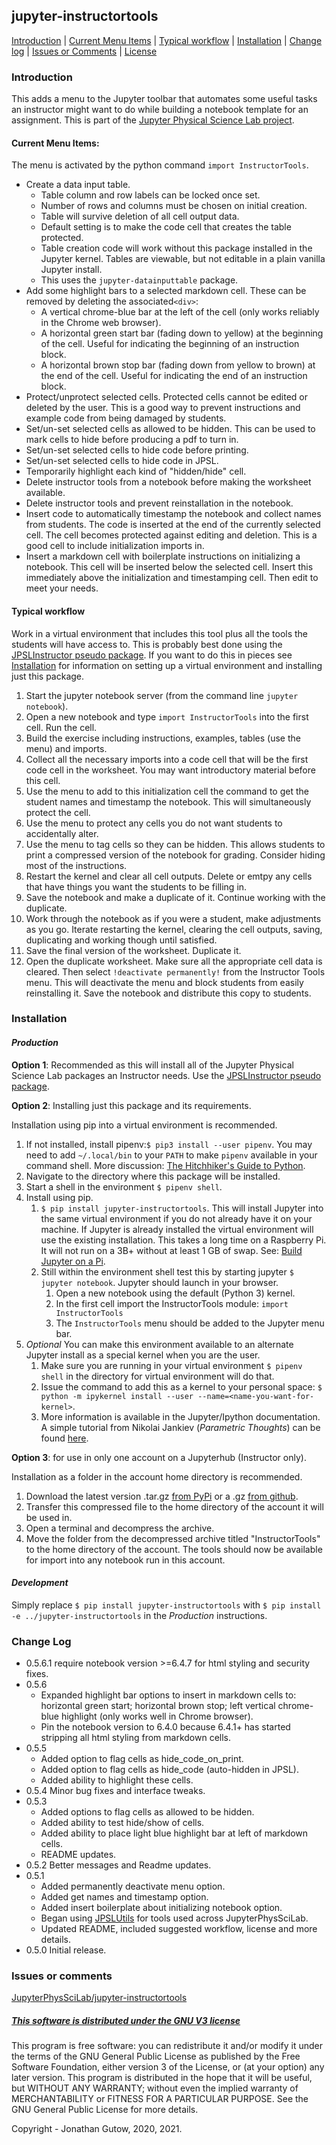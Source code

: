 ## jupyter-instructortools
[Introduction](#introduction) | [Current Menu Items](#current-menu-items) | 
[Typical workflow](#typical-workflow) | [Installation](#installation) | 
[Change log](#change-log) | [Issues or Comments](#issues-or-comments) | 
[License](#this-software-is-distributed-under-the-gnu-v3-licensehttpsgnuorglicenses)
### Introduction
This adds a menu to the Jupyter toolbar that automates some useful tasks an
instructor might want to do while building a notebook template for an 
assignment. This is part of the
[Jupyter Physical Science Lab project](https://github.com/JupyterPhysSciLab).

#### Current Menu Items:
The menu is activated by the python command `import InstructorTools`.
* Create a data input table.
    * Table column and row labels can be locked once set.
    * Number of rows and columns must be chosen on initial creation.
    * Table will survive deletion of all cell output data.
    * Default setting is to make the code cell that creates the table
      protected.
    * Table creation code will work without this package installed in the
      Jupyter kernel. Tables are viewable, but not editable in a plain vanilla
      Jupyter install.
    * This uses the `jupyter-datainputtable` package.
* Add some highlight bars to a selected markdown cell. These can be removed by 
  deleting the associated`<div>`:
  * A vertical chrome-blue bar at the left of the cell (only works reliably 
    in the Chrome web browser).
  * A horizontal green start bar (fading down to yellow) at the beginning 
    of the cell. Useful for indicating the beginning of an instruction block.
  * A horizontal brown stop bar (fading down from yellow to brown) at the 
    end of the cell. Useful for indicating the end of an instruction block.
* Protect/unprotect selected cells. Protected cells cannot be 
  edited or deleted by the user. This is a good way to prevent instructions
  and example code from being damaged by students.
* Set/un-set selected cells as allowed to be hidden. This can be used to mark
  cells to hide before producing a pdf to turn in.
* Set/un-set selected cells to hide code before printing.
* Set/un-set selected cells to hide code in JPSL.
* Temporarily highlight each kind of "hidden/hide" cell.
* Delete instructor tools from a notebook before making the
  worksheet available.
* Delete instructor tools and prevent reinstallation in the
  notebook.
* Insert code to automatically timestamp the notebook and 
  collect names from students. The code is inserted at the end of the 
  currently selected cell. The cell becomes protected
  against editing and deletion. This is a good cell to include initialization
  imports in.
* Insert a markdown cell with boilerplate instructions on initializing a
  notebook. This cell will be inserted below the selected cell. Insert this 
  immediately above the initialization and timestamping cell. Then edit to 
  meet your needs.
  
#### Typical workflow
Work in a virtual environment that includes this tool plus all the tools
the students will have access to. This is probably best done using the 
[JPSLInstructor pseudo package](https://github.com/JupyterPhysSciLab/JPSLInstructor).
If you want to do this in pieces see [Installation](#installation)
for information on setting up a virtual environment and installing just 
this package.

1. Start the jupyter notebook server (from the command line `jupyter 
   notebook`).
2. Open a new notebook and type `import InstructorTools` into the first 
   cell. Run the cell.
3. Build the exercise including instructions, examples, tables (use the menu) 
   and imports.
4. Collect all the necessary imports into a code cell that will be the 
   first code cell in the worksheet. You may want introductory material 
   before this cell.
5. Use the menu to add to this initialization cell the command to get the 
   student names and timestamp the notebook. This will simultaneously 
   protect the cell.
6. Use the menu to protect any cells you do not want students to 
   accidentally alter.
7. Use the menu to tag cells so they can be hidden. This allows students to 
   print a compressed version of the notebook for grading. Consider hiding 
   most of the instructions.
8. Restart the kernel and clear all cell outputs. Delete or emtpy any cells 
   that have things you want the students to be filling in.
9. Save the notebook and make a duplicate of it. Continue working with the 
   duplicate.
10. Work through the notebook as if you were a student, make adjustments as 
    you go. Iterate restarting the kernel, clearing the cell outputs, saving,
    duplicating and working though until satisfied.
11. Save the final version of the worksheet. Duplicate it.
12. Open the duplicate worksheet. Make sure all the appropriate cell data is 
    cleared. Then select `!deactivate permanently!` from the Instructor Tools
    menu. This will deactivate the menu and block students from easily 
    reinstalling it. Save the notebook and distribute this copy to students.
   
### Installation
#### _Production_
__Option 1__: Recommended as this will install all of the Jupyter Physical 
Science Lab packages an Instructor needs. Use the
[JPSLInstructor pseudo package](https://github.com/JupyterPhysSciLab/JPSLInstructor).

__Option 2__: Installing just this package and its requirements.

Installation using pip into a virtual environment is recommended.
1. If not installed, install pipenv:`$ pip3 install --user pipenv`. You may
need to add `~/.local/bin` to your `PATH` to make `pipenv`
available in your command shell. More discussion: 
[The Hitchhiker's Guide to Python](https://docs.python-guide.org/dev/virtualenvs/).
1. Navigate to the directory where this package will be installed.
1. Start a shell in the environment `$ pipenv shell`.
1. Install using pip.
    1. `$ pip install jupyter-instructortools`. This will install Jupyter into the same virtual
    environment if you do not already have it on your machine. If Jupyter is already
    installed the virtual environment will use the existing installation. This takes
    a long time on a Raspberry Pi. It will not run on a 3B+ without at least 1 GB of
    swap. See: [Build Jupyter on a Pi](https://www.uwosh.edu/facstaff/gutow/computer-and-programming-how-tos/installing-jupyter-on-raspberrian).
    1. Still within the environment shell test this by starting jupyter
`$ jupyter notebook`. Jupyter should launch in your browser.
        1. Open a new notebook using the default (Python 3) kernel.
        1. In the first cell import the InstructorTools module:
            `import InstructorTools`
        1. The `InstructorTools` menu should be added to the Jupyter menu bar.
1. _Optional_ You can make this environment available to an alternate Jupyter install as a special kernel when you are the user.
    1. Make sure you are running in your virtual environment `$ pipenv shell` in the directory for  virtual
    environment will do that.
    1. Issue the command to add this as a kernel to your personal space: 
    `$ python -m ipykernel install --user --name=<name-you-want-for-kernel>`.
    1. More information is available in the Jupyter/Ipython documentation. A simple tutorial from Nikolai Jankiev
    (_Parametric Thoughts_) can be found [here](https://janakiev.com/til/jupyter-virtual-envs/). 
 
 __Option 3__: for use in only one account on a Jupyterhub (Instructor only).
 
 Installation as a folder in the account home directory is recommended.
 
 1. Download the latest version .tar.gz [from PyPi](https://pypi.org/project/jupyter-instructortools/#files) 
 or a .gz [from github](https://github.com/JupyterPhysSciLab/jupyter-instructortools).
 1. Transfer this compressed file to the home directory of the account it will 
 be used in.
 1. Open a terminal and decompress the archive.
 1. Move the folder from the decompressed archive titled "InstructorTools" to
 the home directory of the account. The tools should now be available for
 import into any notebook run in this account.
 
#### _Development_
Simply replace `$ pip install jupyter-instructortools` with
`$ pip install -e ../jupyter-instructortools` in the _Production_ instructions.

### Change Log
  * 0.5.6.1 require notebook version >=6.4.7 for html styling and security 
    fixes.
  * 0.5.6
    * Expanded highlight bar options to insert in markdown cells to: 
      horizontal green start; horizontal brown stop; left vertical 
      chrome-blue highlight (only works well in Chrome browser).
    * Pin the notebook version to 6.4.0 because 6.4.1+ has started 
      stripping all html styling from markdown cells.
  * 0.5.5
    * Added option to flag cells as hide_code_on_print.
    * Added option to flag cells as hide_code (auto-hidden in
    JPSL).
    * Added ability to highlight these cells.
  * 0.5.4 Minor bug fixes and interface tweaks.
  * 0.5.3 
    * Added options to flag cells as allowed to be hidden.
    * Added ability to test hide/show of cells.
    * Added ability to place light blue highlight bar at left of markdown 
      cells.
    * README updates.
  * 0.5.2 Better messages and Readme updates.
  * 0.5.1
    * Added permanently deactivate menu option.
    * Added get names and timestamp option.
    * Added insert boilerplate about initializing notebook option.
    * Began using
      [JPSLUtils](https://github.com/JupyterPhysSciLab/JPSLUtils)
      for tools used across JupyterPhysSciLab.
    * Updated README, included suggested workflow, license and more details.
  * 0.5.0 Initial release.
### Issues or comments

[JupyterPhysSciLab/jupyter-instructortools](https://github.com/JupyterPhysSciLab/jupyter-instructortools)

##### [This software is distributed under the GNU V3 license](https://gnu.org/licenses)
This program is free software: you can redistribute it and/or modify
    it under the terms of the GNU General Public License as published by
    the Free Software Foundation, either version 3 of the License, or
    (at your option) any later version.
    This program is distributed in the hope that it will be useful,
    but WITHOUT ANY WARRANTY; without even the implied warranty of
    MERCHANTABILITY or FITNESS FOR A PARTICULAR PURPOSE.  See the
    GNU General Public License for more details.

Copyright - Jonathan Gutow, 2020, 2021.